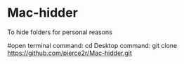 # Mac-hidder
To hide folders for personal reasons

#open terminal
command: cd Desktop
command: git clone https://github.com/pierce2r/Mac-hidder.git
